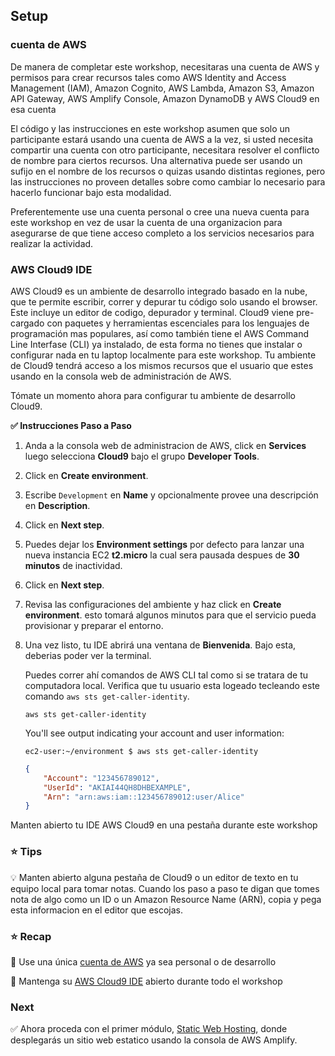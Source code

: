 ## Setup

### cuenta de AWS

De manera de completar este workshop, necesitaras una cuenta de AWS y permisos para 
crear recursos tales como AWS Identity and Access Management (IAM), Amazon Cognito, 
AWS Lambda, Amazon S3, Amazon API Gateway, AWS Amplify Console, Amazon DynamoDB y
AWS Cloud9 en esa cuenta

El código y las instrucciones en este workshop asumen que solo un participante
estará usando una cuenta de AWS a la vez, si usted necesita compartir una cuenta 
con otro participante, necesitara resolver el conflicto de nombre para ciertos
recursos. Una alternativa puede ser usando un sufijo en el nombre de los recursos
o quizas usando distintas regiones, pero las instrucciones no proveen detalles
sobre como cambiar lo necesario para hacerlo funcionar bajo esta modalidad.

Preferentemente use una cuenta personal o cree una nueva cuenta para este workshop
en vez de usar la cuenta de una organizacion para asegurarse de que tiene acceso 
completo a los servicios necesarios para realizar la actividad.

### AWS Cloud9 IDE

AWS Cloud9 es un ambiente de desarrollo integrado basado en la nube, que te permite
escribir, correr y depurar tu código solo usando el browser. Este incluye un editor
de codigo, depurador y terminal. Cloud9 viene pre-cargado con paquetes y herramientas
escenciales para los lenguajes de programación mas populares, así como también tiene
el AWS Command Line Interfase (CLI) ya instalado, de esta forma no tienes que instalar
o configurar nada en tu laptop localmente para este workshop. Tu ambiente de Cloud9 
tendrá acceso a los mismos recursos que el usuario que estes usando en la consola
web de administración de AWS.

Tómate un momento ahora para configurar tu ambiente de desarrollo Cloud9.

**:white_check_mark: Instrucciones Paso a Paso**

1. Anda a la consola web de administracion de AWS, click en **Services** luego selecciona **Cloud9**
   bajo el grupo **Developer Tools**.

1. Click en **Create environment**.

1. Escribe `Development` en **Name** y opcionalmente provee una descripción en **Description**.

1. Click en **Next step**.

1. Puedes dejar los **Environment settings** por defecto para lanzar una nueva
   instancia EC2 **t2.micro** la cual sera pausada despues de **30 minutos** de
   inactividad.

1. Click en **Next step**.

1. Revisa las configuraciones del ambiente y haz click en **Create environment**. esto
   tomará algunos minutos para que el servicio pueda provisionar y preparar el entorno.

1. Una vez listo, tu IDE abrirá una ventana de **Bienvenida**. Bajo esta, deberias poder
   ver la terminal.

    Puedes correr ahí comandos de AWS CLI tal como si se tratara de tu computadora local.
    Verifica que tu usuario esta logeado tecleando este comando `aws sts get-caller-identity`.

    ```console
    aws sts get-caller-identity
    ```

    You'll see output indicating your account and user information:

    ```console
    ec2-user:~/environment $ aws sts get-caller-identity
    ```
    ```json
    {
        "Account": "123456789012",
        "UserId": "AKIAI44QH8DHBEXAMPLE",
        "Arn": "arn:aws:iam::123456789012:user/Alice"
    }
    ```

Manten abierto tu IDE AWS Cloud9 en una pestaña durante este workshop

### :star: Tips

:bulb: Manten abierto alguna pestaña de Cloud9 o un editor de texto en tu equipo local
para tomar notas. Cuando los paso a paso te digan que tomes nota de algo como un ID o
un Amazon Resource Name (ARN), copia y pega esta informacion en el editor que escojas.

### :star: Recap

:key: Use una única [cuenta de AWS](#aws-account) ya sea personal o de desarrollo

:key: Mantenga su [AWS Cloud9 IDE](#aws-cloud9-ide) abierto durante todo el workshop

### Next

:white_check_mark: Ahora proceda con el primer módulo, [Static Web Hosting][static-web-hosting], 
donde desplegarás un sitio web estatico usando la consola de AWS Amplify.

[region-table]: https://aws.amazon.com/about-aws/global-infrastructure/regional-product-services/
[static-web-hosting]: ../1_StaticWebHosting/